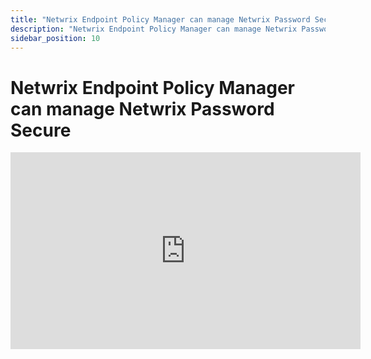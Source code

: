 ```yaml
---
title: "Netwrix Endpoint Policy Manager can manage Netwrix Password Secure"
description: "Netwrix Endpoint Policy Manager can manage Netwrix Password Secure"
sidebar_position: 10
---
```

# Netwrix Endpoint Policy Manager can manage Netwrix Password Secure

<iframe width="560" height="315" src="https://www.youtube.com/embed/58K2p5M9gEA" title="Netwrix Endpoint Policy Manager can manage Netwrix Password Secure" frameborder="0" allow="accelerometer; autoplay; clipboard-write; encrypted-media; gyroscope; picture-in-picture; web-share" referrerpolicy="strict-origin-when-cross-origin" allowfullscreen="1"></iframe>
